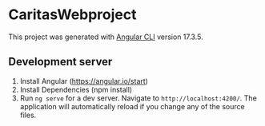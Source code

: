# CaritasWebproject

This project was generated with [Angular CLI](https://github.com/angular/angular-cli) version 17.3.5.

## Development server
1) Install Angular (https://angular.io/start)
2) Install Dependencies (npm install)
3) Run `ng serve` for a dev server. Navigate to `http://localhost:4200/`. The application will automatically reload if you change any of the source files.
